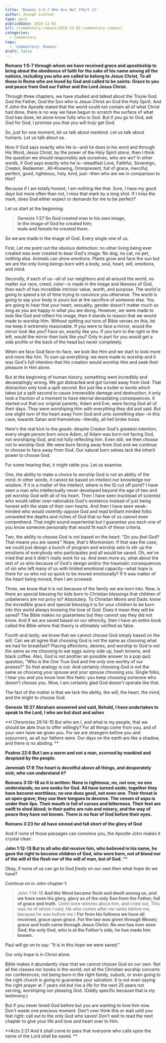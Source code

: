```yaml
---
title: 'Romans 1:5-7 Who Are We? [Part 1]'
author: Joseph Louthan
type: post
publishDate: 2019-12-02
url: /commentary-romans/2019-12-02-commentary-romans/
categories:
  - Commentary
tags:
  - 'Commentary: Romans'
draft: false
---
```

**Romans 1:5-7 through whom we have received grace and apostleship to bring about the obedience of faith for the sake of his name among all the nations,  including you who are called to belong to Jesus Christ,   To all those in Rome who are loved by God and called to be saints:  Grace to you and peace from God our Father and the Lord Jesus Christ.**

Through three chapters, we have studied and talked about the Triune God. God the Father, God the Son who is Jesus Christ an God the Holy Spirit. And if John the Apostle stated that the world could not contain all of what Christ had done, there is no way we have begun to scratch the surface of what God has done, let alone know fully who is God. But if you go to God, ask God for God, I promise you that you will *truly* get God.

So, just for one moment, let us talk about mankind. Let us talk about humans. Let us talk about us.

Now if God says exactly who He is--and he does in his word and through His Word, Jesus Christ, by the power of the Holy Spirit *alone*, then I think the question we should responsibly ask ourselves, *who are we*? In other words, if God says exactly who he is--steadfast Love, Faithful, Sovereign, Creator, Redeemer , All-Knowing, Omnipresent, full of grace, merciful, perfect, good, righteous, holy, kind, just--then who are we in comparison to Him?

Because if I am totally honest, I am nothing like that. Sure, I have my good days but more often than not, I miss that mark by a long shot. If I miss the mark, does God either expect or demands for me to be perfect?

Let us start at the beginning: 

> **Genesis 1:27  So God created man in his own image,  
 in the image of God he created him;  
 male and female he created them.**

So we are made in the image of God. Every single one of us. 

First, Let me point out the obvious distinction: no other living being ever created was ever created to bear God's image. No dog, no cat, no pet, nothing else.  Animals can show emotions. Plants grow and face the sun but we are the only living beings born with a body, soul, heart, will, emotions, and mind.

Secondly, if each of us--all of our neighbors and all around the world, no matter our race, creed, color--is made in the image and likeness of God, then each of has incredible intrinsic value, worth, and purpose. The world is going to spend a lot of time trying to convince you otherwise. The world is going to say your body is yours but at the sacrifice of someone else. You are going to hear that your heart, sexuality, gender doesn't matter much so long as you are happy in what you are doing. However, we were made to look like God and reflect his image, then it stands to reason that we would made to worship Him. Without spitting out tons of Bible verses on this, let me keep it extremely reasonable. If you were to face a mirror, would the mirror look like you? Face on, exactly like you. If you turn to the right or the left, would the mirror then look like you? Only in part for you would get a side profile or the back of the head but never completely.

When we face God face-to-face, we look like Him and we start to look more and more like him.  To sum up everything: we were made to worship and it was God's full intention that His creation would worship Him and seek their pleasure in Him alone.

But at the beginning of human history, something went incredibly and devastatingly wrong. We got distracted and got turned away from God. That distraction only took a split second. But just like a bullet or bomb which takes jut a split second to cause irreversible damage and destruction, it only took a fraction of a moment to have eternal devastating consequences. It started out that our original parents, Adam and Eve, were facing God all of their days. They were worshiping Him with everything they did and said. But one slight turn of the heart away from God and unto something else--in this case, towards Satan and themselves--literally, all hell broke loose.

Here's the real kick to the goads: despite Creator God's greatest intention, every single person born since Adam, *of* Adam was born not facing God, not worshiping God, and not fully reflecting him. Even still, we then *choose* not to worship God. We were born facing away from God and we continue to choose to face away from God. Our natural born selves lack the inherit power to choose God.

For some hearing that, it might rattle you. Let us examine.

One, the ability to make a choice to worship God is not an ability of the mind. In other words, it cannot be based on intellect nor knowledge nor wisdom. If it is a matter of the intellect, where is the IQ cut off point? I have seen a man who intellectually never developed beyond the age of two and yet worship God with all of his heart. Then I have seen truckload of scientist who would rather over-rationalize God's existence instead of just being honest with the state of their own hearts. And then I have seen weak-minded who would violently oppose God and read brilliant minded folks unraveled the depths and riches of God that so few of us cannot even comprehend.  That might sound experiential but I guarantee you each one of you know someone personally that would fit each of these criteria.

Two, the ability to choose God is not based on the heart. "Do you *feel* God? That means you are saved." Nope, that's Mormonism. If that was the case, we could just design a bunch of program and worship sets to stir up the emotions of everybody who participates and all would be saved. Oh, we've tried that and it didn't really work for us. And even more so, what about the rest of us who because of God's design and/or the traumatic consequences of sin who left many of us with limited emotional capacity--what hope is there for us who not so quick to be moved emotionally? If it was matter of the heart being moved, then I am screwed.

Three, we know that it is not because of the family we are born into. Now, is there an special blessing for kids born to Christian blessings that children of unbelievers are not privy to? Absolutely. To Christian Moms and Dads: know the incredible grace and special blessing it is for your children to be born into this world always knowing the love of God. Does it mean they will be saved? The Bible makes no guarantees but they cannot say they did not know. And if we are saved based on our ethnicity, then I have an entire book called the Bible where that theory is ultimately verified as false.

Fourth and lastly, we know that we cannot choose God simply based on the will. Can we all agree that choosing God is not the same as choosing what we had for breakfast? Placing affections, desires, and worship to God is not the same as me choosing to eat eggs sunny side up, hash browns, and black coffee. Also, God is not another an possible answer to a pop quiz question, "Who is the One True God and the only one worthy of our praises?" So that analogy is out. And certainly choosing God is not the same as choosing your spouse and your spouse choosing you. Single folks, I hear you and you know how this feels: you keep choosing someone who doesn't choose you. Wow, I am certainly glad God doesn't operate like that. 

The fact of the matter is that we lack the ability, the will, the heart, the mind, and the might to choose God. 

**Genesis 18:27 Abraham answered and said, Behold, I have undertaken to speak to the Lord, I who am but dust and ashes**

**I Chronicles 29:14-15  But who am I, and what is my people, that we should be able thus to offer willingly? For all things come from you, and of your own have we given you.  For we are strangers before you and sojourners, as all our fathers were. Our days on the earth are like a shadow, and there is no abiding. **

**Psalms 22:6  But I am a worm and not a man, scorned by mankind and despised by the people.**

**Jeremiah 17:9  The heart is deceitful above all things, and desperately sick; who can understand it?**

**Romans 3:10-18 as it is written:   None is righteous, no, not one;  no one understands; no one seeks for God.  All have turned aside; together they have become worthless; no one does good, not even one.  Their throat is an open grave; they use their tongues to deceive. The venom of asps is under their lips.  Their mouth is full of curses and bitterness.  Their feet are swift to shed blood;  in their paths are ruin and misery,  and the way of peace they have not known.  There is no fear of God before their eyes.**  

**Romans 3:23 for all have sinned and fall short of the glory of God**

And if none of those passages can convince you, the Apostle John makes it crystal clear:

**John 1:12-13 But to all who did receive him, who believed in his name, he gave the right to become children of God,  who were born, not of blood nor of the will of the flesh nor of the will of man, but of God.** **

Okay, if none of us can go to God *freely* on our own then what hope do we have?

Continue on in John chapter 1:

> John 1:14-18 **And the Word became flesh and dwelt among us, and we have seen his glory, glory as of the only Son from the Father, full of grace and truth.**  (John bore witness about him, and cried out, This was he of whom I said, He who comes after me ranks before me, because he was before me.)  **For from his fullness we have all received, grace upon grace.  For the law was given through Moses; grace and truth came through Jesus Christ.  No one has ever seen God; the only God, who is at the Father’s side, he has made him known.**   

Paul will go on to say: "It is in this hope we were saved."

Our only hope is in Christ alone. 

Bible makes it abundantly clear that we cannot choose God on our own. Not all the classes nor books in the world; not all the Christian worship concerts nor conferences; not being born in the right family, suburb, or even going to the right church is going to guarantee your salvation. It is not even saying the right prayer at 7 years old but live a life for the next 25 years not serving, worshiping nor pleasing God. (Oddly specific because that is my testimony.)

But if you never loved God before but you are wanting to love him now. Don't waste one precious moment. Don't over think this or wait until you feel right: call out to the only God who saves! Don't wait to read the next chapter to give your life and love and heart over to Him.

**Acts 2:21 And it shall come to pass that everyone who calls upon the name of the Lord shall be saved.  **